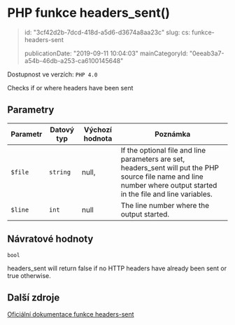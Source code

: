 PHP funkce headers_sent()
=========================

> id: "3cf42d2b-7dcd-418d-a5d6-d3674a8aa23c"
> slug:
> 	cs: funkce-headers-sent
>
> publicationDate: "2019-09-11 10:04:03"
> mainCategoryId: "0eeab3a7-a54b-46db-a253-ca6100145648"

Dostupnost ve verzích: `PHP 4.0`

Checks if or where headers have been sent


Parametry
--------------

| Parametr | Datový typ | Výchozí hodnota | Poznámka |
|-----|-----|-----|-----|
| `$file` | `string` | null, | If the optional file and line parameters are set, headers_sent will put the PHP source file name and line number where output started in the file and line variables. |
| `$line` | `int` | null | The line number where the output started. |


Návratové hodnoty
----------------

`bool`

headers_sent will return false if no HTTP headers
have already been sent or true otherwise.

Další zdroje
------------

[Oficiální dokumentace funkce headers-sent](https://www.php.net/manual/en/function.headers-sent.php)
